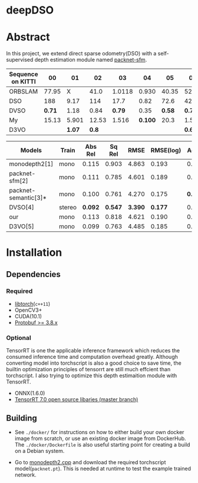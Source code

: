 # deepDSO

# Abstract
In this project, we extend direct sparse odometry(DSO) with a self-supervised depth estimation module named [packnet-sfm](https://github.com/TRI-ML/packnet-sfm). 


|Sequence on KITTI|00|01|02|03|04|05|06|07|08|09|10|
|---|---|---|---|---|---|---|---|---|---|---|---:|
|ORBSLAM|77.95|X|41.0|1.0118|0.930|40.35|52.22|16.54|51.62|58.17|18.47|
|DSO|188|9.17|114|17.7|0.82|72.6|42.2|48.4|177|28.1|24.0|
|DVSO|**0.71**|1.18|0.84|**0.79**|0.35|**0.58**|**0.71**|**0.73**|1.03|0.83|0.84|
|My|15.13|5.901|12.53|1.516|**0.100**|20.3|1.547|8.369|10.53|14.00|4.10|
|D3VO || **1.07**|**0.8**||||**0.67**||**1.0**|**0.78**|**0.62**|


| Models  |Train | Abs Rel | Sq Rel | RMSE  | RMSE(log) | Acc.1 | Acc.2 | Acc.3 |
|---------|---------|---------|--------|-------|-----------|-------|-------|-------|
| monodepth2[1] | mono|0.115 | 0.903 | 4.863 | 0.193 | 0.877 | 0.959 | 0.981 |
| packnet-sfm[2] | mono|0.111 | 0.785 | 4.601 | 0.189 | 0.878 | 0.960 | 0.982 |
| packnet-semantic[3]* |mono| 0.100 | 0.761 | 4.270 | 0.175 | **0.902** | **0.965** | 0.982 |
| DVSO[4] | stereo|**0.092** | **0.547** | **3.390** | **0.177** | 0.898 | 0.962 | 0.982 |
| our | mono|0.113 | 0.818 | 4.621 | 0.190 | 0.875 | 0.958 |0.982 |
|D3VO[5] | mono|0.099 | 0.763 | 4.485 |0.185  | 0.885 | 0.958 |0.979 |
# Installation
## Dependencies
### Required
- [libtorch](https://pytorch.org/get-started/locally/)(`c++11`)
- OpenCV3+
- CUDA(10.1)
- [Protobuf >= 3.8.x](https://github.com/google/protobuf/releases)
### Optional
TensorRT is one the applicable inference framework which reduces the consumed inference time and computation overhead greatly. Although converting model into torchscript is also a good choice to save time, the builtin optimization principles of tensorrt are still much effcient than torchscript. I also trying to optimize this depth estimaition module with TensorRT.
- ONNX(1.6.0)
- [TensorRT 7.0 open source libaries (master branch)](https://github.com/NVIDIA/TensorRT/)

## Building
- See `./docker/` for instructions on how to either build your own docker image from scratch, or use an existing docker image from DockerHub. The `./docker/Dockerfile` is also useful starting point for creating a build on a Debian system.

- Go to [monodepth2.cpp](https://github.com/TengFeiHan0/monodepth2.cpp) and download the required torchscript model(`packnet.pt`). This is needed at runtime to test the example trained network.